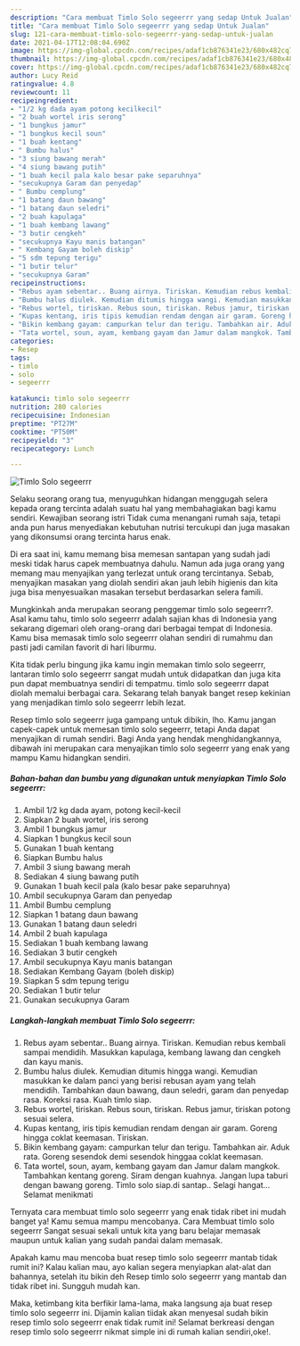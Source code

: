 ```yaml
---
description: "Cara membuat Timlo Solo segeerrr yang sedap Untuk Jualan"
title: "Cara membuat Timlo Solo segeerrr yang sedap Untuk Jualan"
slug: 121-cara-membuat-timlo-solo-segeerrr-yang-sedap-untuk-jualan
date: 2021-04-17T12:08:04.690Z
image: https://img-global.cpcdn.com/recipes/adaf1cb876341e23/680x482cq70/timlo-solo-segeerrr-foto-resep-utama.jpg
thumbnail: https://img-global.cpcdn.com/recipes/adaf1cb876341e23/680x482cq70/timlo-solo-segeerrr-foto-resep-utama.jpg
cover: https://img-global.cpcdn.com/recipes/adaf1cb876341e23/680x482cq70/timlo-solo-segeerrr-foto-resep-utama.jpg
author: Lucy Reid
ratingvalue: 4.8
reviewcount: 11
recipeingredient:
- "1/2 kg dada ayam potong kecilkecil"
- "2 buah wortel iris serong"
- "1 bungkus jamur"
- "1 bungkus kecil soun"
- "1 buah kentang"
- " Bumbu halus"
- "3 siung bawang merah"
- "4 siung bawang putih"
- "1 buah kecil pala kalo besar pake separuhnya"
- "secukupnya Garam dan penyedap"
- " Bumbu cemplung"
- "1 batang daun bawang"
- "1 batang daun seledri"
- "2 buah kapulaga"
- "1 buah kembang lawang"
- "3 butir cengkeh"
- "secukupnya Kayu manis batangan"
- " Kembang Gayam boleh diskip"
- "5 sdm tepung terigu"
- "1 butir telur"
- "secukupnya Garam"
recipeinstructions:
- "Rebus ayam sebentar.. Buang airnya. Tiriskan. Kemudian rebus kembali sampai mendidih. Masukkan kapulaga, kembang lawang dan cengkeh dan kayu manis."
- "Bumbu halus diulek. Kemudian ditumis hingga wangi. Kemudian masukkan ke dalam panci yang berisi rebusan ayam yang telah mendidih. Tambahkan daun bawang, daun seledri, garam dan penyedap rasa. Koreksi rasa. Kuah timlo siap."
- "Rebus wortel, tiriskan. Rebus soun, tiriskan. Rebus jamur, tiriskan potong sesuai selera."
- "Kupas kentang, iris tipis kemudian rendam dengan air garam. Goreng hingga coklat keemasan. Tiriskan."
- "Bikin kembang gayam: campurkan telur dan terigu. Tambahkan air. Aduk rata. Goreng sesendok demi sesendok hinggaa coklat keemasan."
- "Tata wortel, soun, ayam, kembang gayam dan Jamur dalam mangkok. Tambahkan kentang goreng. Siram dengan kuahnya. Jangan lupa taburi dengan bawang goreng. Timlo solo siap.di santap.. Selagi hangat... Selamat menikmati"
categories:
- Resep
tags:
- timlo
- solo
- segeerrr

katakunci: timlo solo segeerrr 
nutrition: 280 calories
recipecuisine: Indonesian
preptime: "PT27M"
cooktime: "PT50M"
recipeyield: "3"
recipecategory: Lunch

---
```



![Timlo Solo segeerrr](https://img-global.cpcdn.com/recipes/adaf1cb876341e23/680x482cq70/timlo-solo-segeerrr-foto-resep-utama.jpg)

Selaku seorang orang tua, menyuguhkan hidangan menggugah selera kepada orang tercinta adalah suatu hal yang membahagiakan bagi kamu sendiri. Kewajiban seorang istri Tidak cuma menangani rumah saja, tetapi anda pun harus menyediakan kebutuhan nutrisi tercukupi dan juga masakan yang dikonsumsi orang tercinta harus enak.

Di era  saat ini, kamu memang bisa memesan santapan yang sudah jadi meski tidak harus capek membuatnya dahulu. Namun ada juga orang yang memang mau menyajikan yang terlezat untuk orang tercintanya. Sebab, menyajikan masakan yang diolah sendiri akan jauh lebih higienis dan kita juga bisa menyesuaikan masakan tersebut berdasarkan selera famili. 



Mungkinkah anda merupakan seorang penggemar timlo solo segeerrr?. Asal kamu tahu, timlo solo segeerrr adalah sajian khas di Indonesia yang sekarang digemari oleh orang-orang dari berbagai tempat di Indonesia. Kamu bisa memasak timlo solo segeerrr olahan sendiri di rumahmu dan pasti jadi camilan favorit di hari liburmu.

Kita tidak perlu bingung jika kamu ingin memakan timlo solo segeerrr, lantaran timlo solo segeerrr sangat mudah untuk didapatkan dan juga kita pun dapat membuatnya sendiri di tempatmu. timlo solo segeerrr dapat diolah memalui berbagai cara. Sekarang telah banyak banget resep kekinian yang menjadikan timlo solo segeerrr lebih lezat.

Resep timlo solo segeerrr juga gampang untuk dibikin, lho. Kamu jangan capek-capek untuk memesan timlo solo segeerrr, tetapi Anda dapat menyajikan di rumah sendiri. Bagi Anda yang hendak menghidangkannya, dibawah ini merupakan cara menyajikan timlo solo segeerrr yang enak yang mampu Kamu hidangkan sendiri.

<!--inarticleads1-->

##### Bahan-bahan dan bumbu yang digunakan untuk menyiapkan Timlo Solo segeerrr:

1. Ambil 1/2 kg dada ayam, potong kecil-kecil
1. Siapkan 2 buah wortel, iris serong
1. Ambil 1 bungkus jamur
1. Siapkan 1 bungkus kecil soun
1. Gunakan 1 buah kentang
1. Siapkan  Bumbu halus
1. Ambil 3 siung bawang merah
1. Sediakan 4 siung bawang putih
1. Gunakan 1 buah kecil pala (kalo besar pake separuhnya)
1. Ambil secukupnya Garam dan penyedap
1. Ambil  Bumbu cemplung
1. Siapkan 1 batang daun bawang
1. Gunakan 1 batang daun seledri
1. Ambil 2 buah kapulaga
1. Sediakan 1 buah kembang lawang
1. Sediakan 3 butir cengkeh
1. Ambil secukupnya Kayu manis batangan
1. Sediakan  Kembang Gayam (boleh diskip)
1. Siapkan 5 sdm tepung terigu
1. Sediakan 1 butir telur
1. Gunakan secukupnya Garam




<!--inarticleads2-->

##### Langkah-langkah membuat Timlo Solo segeerrr:

1. Rebus ayam sebentar.. Buang airnya. Tiriskan. Kemudian rebus kembali sampai mendidih. Masukkan kapulaga, kembang lawang dan cengkeh dan kayu manis.
1. Bumbu halus diulek. Kemudian ditumis hingga wangi. Kemudian masukkan ke dalam panci yang berisi rebusan ayam yang telah mendidih. Tambahkan daun bawang, daun seledri, garam dan penyedap rasa. Koreksi rasa. Kuah timlo siap.
1. Rebus wortel, tiriskan. Rebus soun, tiriskan. Rebus jamur, tiriskan potong sesuai selera.
1. Kupas kentang, iris tipis kemudian rendam dengan air garam. Goreng hingga coklat keemasan. Tiriskan.
1. Bikin kembang gayam: campurkan telur dan terigu. Tambahkan air. Aduk rata. Goreng sesendok demi sesendok hinggaa coklat keemasan.
1. Tata wortel, soun, ayam, kembang gayam dan Jamur dalam mangkok. Tambahkan kentang goreng. Siram dengan kuahnya. Jangan lupa taburi dengan bawang goreng. Timlo solo siap.di santap.. Selagi hangat... Selamat menikmati




Ternyata cara membuat timlo solo segeerrr yang enak tidak ribet ini mudah banget ya! Kamu semua mampu mencobanya. Cara Membuat timlo solo segeerrr Sangat sesuai sekali untuk kita yang baru belajar memasak maupun untuk kalian yang sudah pandai dalam memasak.

Apakah kamu mau mencoba buat resep timlo solo segeerrr mantab tidak rumit ini? Kalau kalian mau, ayo kalian segera menyiapkan alat-alat dan bahannya, setelah itu bikin deh Resep timlo solo segeerrr yang mantab dan tidak ribet ini. Sungguh mudah kan. 

Maka, ketimbang kita berfikir lama-lama, maka langsung aja buat resep timlo solo segeerrr ini. Dijamin kalian tiidak akan menyesal sudah bikin resep timlo solo segeerrr enak tidak rumit ini! Selamat berkreasi dengan resep timlo solo segeerrr nikmat simple ini di rumah kalian sendiri,oke!.

